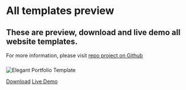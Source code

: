 # All templates preview

## These are preview, download and live demo all website templates.

For more information, please visit [repo project on Github](https://github.com/nguyenhhoa03/simple-website)

###

![Elegant Portfolio Template](https://i.ibb.co/fVtZv7SQ/Screenshot-From-2025-06-09-17-57-27.png)

[Download](https://github.com/nguyenhhoa03/simple-website/blob/main/website-templates/Elegant-Portfolio-Template.html)   [Live Demo](https://htmlpreview.github.io/?https://github.com/nguyenhhoa03/simple-website/blob/main/website-templates/Elegant-Portfolio-Template.html)
